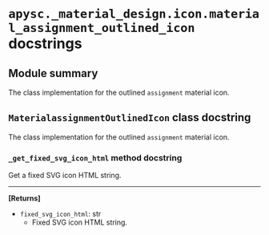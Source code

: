 # `apysc._material_design.icon.material_assignment_outlined_icon` docstrings

## Module summary

The class implementation for the outlined `assignment` material icon.

## `MaterialassignmentOutlinedIcon` class docstring

The class implementation for the outlined `assignment` material icon.

### `_get_fixed_svg_icon_html` method docstring

Get a fixed SVG icon HTML string.<hr>

**[Returns]**

- `fixed_svg_icon_html`: str
  - Fixed SVG icon HTML string.